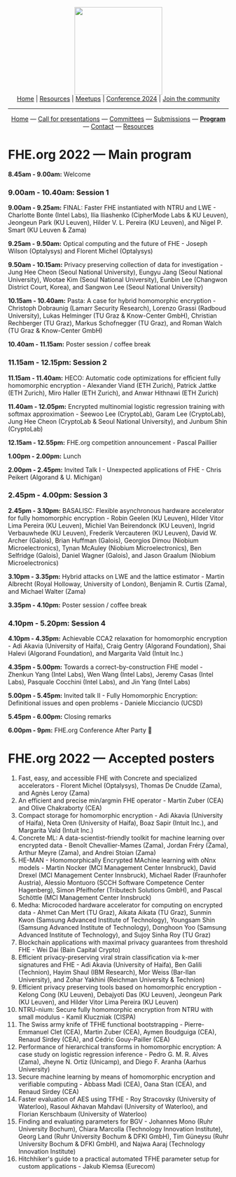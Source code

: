 <!-- Main header navigation -->
<p align="center">
  <img width="200" src="https://user-images.githubusercontent.com/5758427/180978488-db825482-5a58-4c7c-9589-c494a6f0be04.png"><br/>
  <a href="https://fhe-org.github.io">Home</a> | <a href="https://fhe-org.github.io/resources">Resources</a> | <a href="https://fhe-org.github.io/meetups/">Meetups</a> | <a href="https://fhe-org.github.io/conferences/conference-2024/">Conference 2024</a> | <a href="https://fhe-org.github.io/community">Join the community</a>
</p>
<hr/>
<!-- /Main header navigation -->


<!-- header conference 2022 links -->
<p align="center">
  <a href="https://fhe-org.github.io/conferences/conference-2022/home">Home</a>
  —
  <a href="https://fhe-org.github.io/conferences/conference-2022/call-for-presentations">Call for presentations</a>
  —
  <a href="https://fhe-org.github.io/conferences/conference-2022/committees">Committees</a>
  —
  <a href="https://easychair.org/conferences/?conf=fheorg2022" target="_blank">Submissions</a>
  —
  <a href="https://fhe-org.github.io/conferences/conference-2022/program"><b>Program</b></a>
  —
  <a href="https://fhe-org.github.io/conferences/conference-2022/contact">Contact</a>
  —
  <a href="https://fhe-org.github.io/conferences/conference-2022/resources">Resources</a>
</p>
<!-- /header conference 2022 links -->

# FHE.org 2022 — Main program

<b>8.45am - 9.00am:</b> Welcome

### <b>9.00am - 10.40am:</b> Session 1

<b>9.00am - 9.25am:</b> FINAL: Faster FHE instantiated with NTRU and LWE - Charlotte Bonte (Intel Labs), Ilia Iliashenko (CipherMode Labs & KU Leuven), Jeongeun Park (KU Leuven), Hilder V. L. Pereira (KU Leuven), and Nigel P. Smart (KU Leuven & Zama)

<b>9.25am - 9.50am:</b> Optical computing and the future of FHE - Joseph Wilson (Optalysys) and Florent Michel (Optalysys)

<b>9.50am - 10.15am:</b> Privacy preserving collection of data for investigation - Jung Hee Cheon (Seoul National University), Eungyu Jang (Seoul National University), Wootae Kim (Seoul National University), Eunbin Lee (Changwon District Court, Korea), and Sangwon Lee (Seoul National University)

<b>10.15am - 10.40am:</b> Pasta: A case for hybrid homomorphic encryption - Christoph Dobraunig (Lamarr Security Research), Lorenzo Grassi (Radboud University), Lukas Helminger (TU Graz & Know-Center GmbH), Christian Rechberger (TU Graz), Markus Schofnegger (TU Graz), and Roman Walch (TU Graz & Know-Center GmbH)

<b>10.40am - 11.15am:</b> Poster session / coffee break

### <b>11.15am - 12.15pm:</b> Session 2

<b>11.15am - 11.40am:</b> HECO: Automatic code optimizations for efficient fully homomorphic encryption - Alexander Viand (ETH Zurich), Patrick Jattke (ETH Zurich), Miro Haller (ETH Zurich), and Anwar Hithnawi (ETH Zurich)

<b>11.40am - 12.05pm:</b> Encrypted multinomial logistic regression training with softmax approximation - Seewoo Lee (CryptoLab), Garam Lee (CryptoLab), Jung Hee Cheon (CryptoLab & Seoul National University), and Junbum Shin (CryptoLab)

<b>12.15am - 12.55pm:</b> FHE.org competition announcement - Pascal Paillier

<b>1.00pm - 2.00pm:</b> Lunch

<b>2.00pm - 2.45pm:</b> Invited Talk I - Unexpected applications of FHE - Chris Peikert (Algorand & U. Michigan)

### <b>2.45pm - 4.00pm:</b> Session 3

<b>2.45pm - 3.10pm:</b> BASALISC: Flexible asynchronous hardware accelerator for fully homomorphic encryption - Robin Geelen (KU Leuven), Hilder Vitor Lima Pereira (KU Leuven), Michiel Van Beirendonck (KU Leuven), Ingrid Verbauwhede (KU Leuven), Frederik Vercauteren (KU Leuven), David W. Archer (Galois), Brian Huffman (Galois), Georgios Dimou (Niobium Microelectronics), Tynan McAuley (Niobium Microelectronics), Ben Selfridge (Galois), Daniel Wagner (Galois), and Jason Graalum (Niobium Microelectronics)

<b>3.10pm - 3.35pm:</b> Hybrid attacks on LWE and the lattice estimator - Martin Albrecht (Royal Holloway, University of London), Benjamin R. Curtis (Zama), and Michael Walter (Zama)

<b>3.35pm - 4.10pm:</b> Poster session / coffee break

### <b>4.10pm - 5.20pm:</b> Session 4

<b>4.10pm - 4.35pm:</b> Achievable CCA2 relaxation for homomorphic encryption - Adi Akavia (University of Haifa), Craig Gentry (Algorand Foundation), Shai Halevi (Algorand Foundation), and Margarita Vald (Intuit Inc.)

<b>4.35pm - 5.00pm:</b> Towards a correct-by-construction FHE model - Zhenkun Yang (Intel Labs), Wen Wang (Intel Labs), Jeremy Casas (Intel Labs), Pasquale Cocchini (Intel Labs), and Jin Yang (Intel Labs)

<b>5.00pm - 5.45pm:</b> Invited talk II - Fully Homomorphic Encryption: Definitional issues and open problems - Daniele Micciancio (UCSD)

<b>5.45pm - 6.00pm:</b> Closing remarks

<b>6.00pm - 9pm:</b> FHE.org Conference After Party 🍻

# FHE.org 2022 — Accepted posters
1. Fast, easy, and accessible FHE with Concrete and specialized accelerators - Florent Michel (Optalysys), Thomas De Cnudde (Zama), and Agnès Leroy (Zama)
2. An efficient and precise min/argmin FHE operator - Martin Zuber (CEA) and Olive Chakraborty (CEA)
3. Compact storage for homomorphic encryption - Adi Akavia (University of Haifa), Neta Oren (University of Haifa), Boaz Sapir (Intuit Inc.), and Margarita Vald (Intuit Inc.)
4. Concrete ML: A data-scientist-friendly toolkit for machine learning over encrypted data - Benoît Chevallier-Mames (Zama), Jordan Fréry (Zama), Arthur Meyre (Zama), and Andrei Stoian (Zama)
5. HE-MAN - Homomorphically Encrypted MAchine learning with oNnx models - Martin Nocker (MCI Management Center Innsbruck), David Drexel (MCI Management Center Innsbruck), Michael Rader (Fraunhofer Austria), Alessio Montuoro (SCCH Software Competence Center Hagenberg), Simon Pfeifhofer (Tributech Solutions GmbH), and Pascal Schöttle (MCI Management Center Innsbruck)
6. Medha: Microcoded hardware accelerator for computing on encrypted data - Ahmet Can Mert (TU Graz), Aikata Aikata (TU Graz), Sunmin Kwon (Samsung Advanced Institute of Technology), Youngsam Shin (Samsung Advanced Institute of Technology), Donghoon Yoo (Samsung Advanced Institute of Technology), and Sujoy Sinha Roy (TU Graz)
7. Blockchain applications with maximal privacy guarantees from threshold FHE - Wei Dai (Bain Capital Crypto)
8. Efficient privacy-preserving viral strain classification via k-mer signatures and FHE - Adi Akavia (University of Haifa), Ben Galili (Technion), Hayim Shaul (IBM Research), Mor Weiss (Bar-Ilan University), and Zohar Yakhini (Reichman University & Technion)
9. Efficient privacy preserving tools based on homomorphic encryption - Kelong Cong (KU Leuven), Debajyoti Das (KU Leuven), Jeongeun Park (KU Leuven), and Hilder Vitor Lima Pereira (KU Leuven)
10. NTRU-nium: Secure fully homomorphic encryption from NTRU with small modulus - Kamil Kluczniak (CISPA)
11. The Swiss army knife of TFHE functional bootstrapping - Pierre-Emmanuel Clet (CEA), Martin Zuber (CEA), Aymen Boudguiga (CEA), Renaud Sirdey (CEA), and Cédric Gouy-Pailler (CEA)
12. Performance of hierarchical transforms in homomorphic encryption: A case study on logistic regression inference - Pedro G. M. R. Alves (Zama), Jheyne N. Ortiz (Unicamp), and Diego F. Aranha (Aarhus University)
13. Secure machine learning by means of homomorphic encryption and verifiable computing - Abbass Madi (CEA), Oana Stan (CEA), and Renaud Sirdey (CEA)
14. Faster evaluation of AES using TFHE - Roy Stracovsky (University of Waterloo), Rasoul Akhavan Mahdavi (University of Waterloo), and Florian Kerschbaum (University of Waterloo)
15. Finding and evaluating parameters for BGV - Johannes Mono (Ruhr University Bochum), Chiara Marcolla (Technology Innovation Institute), Georg Land (Ruhr University Bochum & DFKI GmbH), Tim Güneysu (Ruhr University Bochum & DFKI GmbH), and Najwa Aaraj (Technology Innovation Institute)
16. Hitchhiker's guide to a practical automated TFHE parameter setup for custom applications - Jakub Klemsa (Eurecom)
